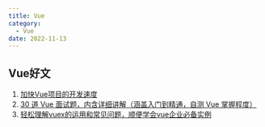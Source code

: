 ```yaml
---
title: Vue
category:
  - Vue
date: 2022-11-13
---
```


## Vue好文

1. [加快Vue项目的开发速度](https://juejin.im/post/5c106485e51d450e657571a6)
2. [30 道 Vue 面试题，内含详细讲解（涵盖入门到精通，自测 Vue 掌握程度）](https://mp.weixin.qq.com/s/2aVurEPIi0JhEZApv_9H6w)
3. [轻松理解vuex的运用和常见问题，顺便学会vue企业必备实例](https://mp.weixin.qq.com/s/SMfUISgHDZWYdprQb2pBtg)
